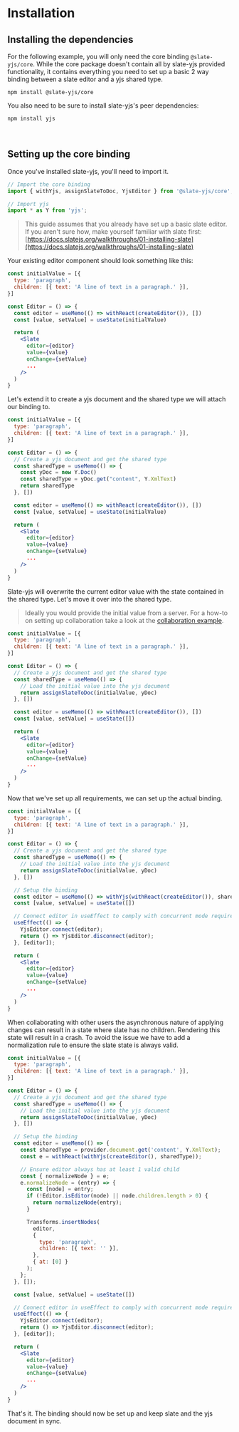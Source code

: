 # Installation

## Installing the dependencies

For the following example, you will only need the core binding `@slate-yjs/core`. While the core package doesn't contain all by slate-yjs provided functionality, it contains everything you need to set up a basic 2 way binding between a slate editor and a yjs shared type.

```
npm install @slate-yjs/core
```

You also need to be sure to install slate-yjs's peer dependencies:

```
npm install yjs
```

<br/>

## Setting up the core binding

Once you've installed slate-yjs, you'll need to import it.

```jsx
// Import the core binding
import { withYjs, assignSlateToDoc, YjsEditor } from '@slate-yjs/core';

// Import yjs
import * as Y from 'yjs';
```

> This guide assumes that you already have set up a basic slate editor. If you aren't sure how, make yourself familiar with slate first: [https://docs.slatejs.org/walkthroughs/01-installing-slate](https://docs.slatejs.org/walkthroughs/01-installing-slate)

Your existing editor component should look something like this:

```jsx
const initialValue = [{
  type: 'paragraph',
  children: [{ text: 'A line of text in a paragraph.' }],
}]

const Editor = () => {
  const editor = useMemo(() => withReact(createEditor()), [])
  const [value, setValue] = useState(initialValue)

  return (
    <Slate
      editor={editor}
      value={value}
      onChange={setValue}
      ...
    />
  )
}
```

Let's extend it to create a yjs document and the shared type we will attach our binding to.

```jsx
const initialValue = [{
  type: 'paragraph',
  children: [{ text: 'A line of text in a paragraph.' }],
}]

const Editor = () => {
  // Create a yjs document and get the shared type
  const sharedType = useMemo(() => {
    const yDoc = new Y.Doc()
    const sharedType = yDoc.get("content", Y.XmlText)
    return sharedType
  }, [])

  const editor = useMemo(() => withReact(createEditor()), [])
  const [value, setValue] = useState(initialValue)

  return (
    <Slate
      editor={editor}
      value={value}
      onChange={setValue}
      ...
    />
  )
}
```

Slate-yjs will overwrite the current editor value with the state contained in the shared type. Let's move it over into the shared type.

> Ideally you would provide the initial value from a server. For a how-to on setting up collaboration take a look at the [collaboration example](collaboration-hocuspocus.md).

```jsx
const initialValue = [{
  type: 'paragraph',
  children: [{ text: 'A line of text in a paragraph.' }],
}]

const Editor = () => {
  // Create a yjs document and get the shared type
  const sharedType = useMemo(() => {
    // Load the initial value into the yjs document
    return assignSlateToDoc(initialValue, yDoc)
  }, [])

  const editor = useMemo(() => withReact(createEditor()), [])
  const [value, setValue] = useState([])

  return (
    <Slate
      editor={editor}
      value={value}
      onChange={setValue}
      ...
    />
  )
}
```

Now that we've set up all requirements, we can set up the actual binding.

```jsx
const initialValue = [{
  type: 'paragraph',
  children: [{ text: 'A line of text in a paragraph.' }],
}]

const Editor = () => {
  // Create a yjs document and get the shared type
  const sharedType = useMemo(() => {
    // Load the initial value into the yjs document
    return assignSlateToDoc(initialValue, yDoc)
  }, [])

  // Setup the binding
  const editor = useMemo(() => withYjs(withReact(createEditor()), sharedType), [])
  const [value, setValue] = useState([])

  // Connect editor in useEffect to comply with concurrent mode requirements.
  useEffect(() => {
    YjsEditor.connect(editor);
    return () => YjsEditor.disconnect(editor);
  }, [editor]);

  return (
    <Slate
      editor={editor}
      value={value}
      onChange={setValue}
      ...
    />
  )
}
```

When collaborating with other users the asynchronous nature of applying changes can result in a state where slate has no children. Rendering this state will result in a crash. To avoid the issue we have to add a normalization rule to ensure the slate state is always valid.

```jsx
const initialValue = [{
  type: 'paragraph',
  children: [{ text: 'A line of text in a paragraph.' }],
}]

const Editor = () => {
  // Create a yjs document and get the shared type
  const sharedType = useMemo(() => {
    // Load the initial value into the yjs document
    return assignSlateToDoc(initialValue, yDoc)
  }, [])

  // Setup the binding
  const editor = useMemo(() => {
    const sharedType = provider.document.get('content', Y.XmlText);
    const e = withReact(withYjs(createEditor(), sharedType));

    // Ensure editor always has at least 1 valid child
    const { normalizeNode } = e;
    e.normalizeNode = (entry) => {
      const [node] = entry;
      if (!Editor.isEditor(node) || node.children.length > 0) {
        return normalizeNode(entry);
      }

      Transforms.insertNodes(
        editor,
        {
          type: 'paragraph',
          children: [{ text: '' }],
        },
        { at: [0] }
      );
    };
  }, []);

  const [value, setValue] = useState([])

  // Connect editor in useEffect to comply with concurrent mode requirements.
  useEffect(() => {
    YjsEditor.connect(editor);
    return () => YjsEditor.disconnect(editor);
  }, [editor]);

  return (
    <Slate
      editor={editor}
      value={value}
      onChange={setValue}
      ...
    />
  )
}
```

That's it. The binding should now be set up and keep slate and the yjs document in sync.
